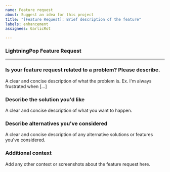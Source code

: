 ```yaml
---
name: Feature request
about: Suggest an idea for this project
title: "[Feature Request]: Brief description of the feature"
labels: enhancement
assignees: GarlicRot

---
```


### LightningPop Feature Request

---

### Is your feature request related to a problem? Please describe.
A clear and concise description of what the problem is. Ex. I'm always frustrated when [...]

### Describe the solution you'd like
A clear and concise description of what you want to happen.

### Describe alternatives you've considered
A clear and concise description of any alternative solutions or features you've considered.

### Additional context
Add any other context or screenshots about the feature request here.
